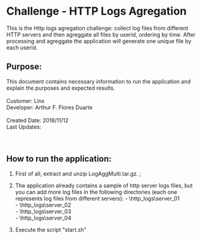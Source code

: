 # Challenge - HTTP Logs Agregation
This is the Http logs agregation challenge: collect log files from different HTTP servers and then agreggate all files by userid, ordering by time. After processing and agreggate the application will generate one unique file by each userid.

## Purpose: 
This document contains necessary information to run the application and explain the purposes and expected results.<br />
<br />
Customer: Linx <br />
Developer: Arthur F. Flores Duarte <br />
<br />
Created Date: 2018/11/12 <br />
Last Updates:  <br />
<br /><br />

## How to run the application:
  1. First of all, extract and unzip LogAggMulti.tar.gz. ;<br />
  
  2. The application already contains a sample of http server logs files, but you can add more log files in the following directories (each one represents log files from different servers):
    - \http_logs\server_01<br />
    - \http_logs\server_02<br />
    - \http_logs\server_03<br />
    - \http_logs\server_04<br />
  
  3. Execute the script "start.sh" <br />
  

<br /><br />
